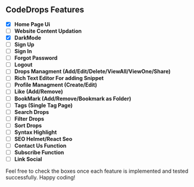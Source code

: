 ## CodeDrops Features

- [x] **Home Page Ui**
- [ ] **Website Content Updation**
- [x] **DarkMode**
- [ ] **Sign Up**
- [ ] **Sign In**
- [ ] **Forgot Password**
- [ ] **Logout**
- [ ] **Drops Managment (Add/Edit/Delete/ViewAll/ViewOne/Share)**
- [ ] **Rich Text Editor For adding Snippet**
- [ ] **Profile Managment (Create/Edit)**
- [ ] **Like (Add/Remove)**
- [ ] **BookMark (Add/Remove/Bookmark as Folder)**
- [ ] **Tags (Single Tag Page)**
- [ ] **Search Drops**
- [ ] **Filter Drops**
- [ ] **Sort Drops**
- [ ] **Syntax Highlight**
- [ ] **SEO Helmet/React Seo**
- [ ] **Contact Us Function**
- [ ] **Subscribe Function**
- [ ] **Link Social**

Feel free to check the boxes once each feature is implemented and tested successfully. Happy coding!
